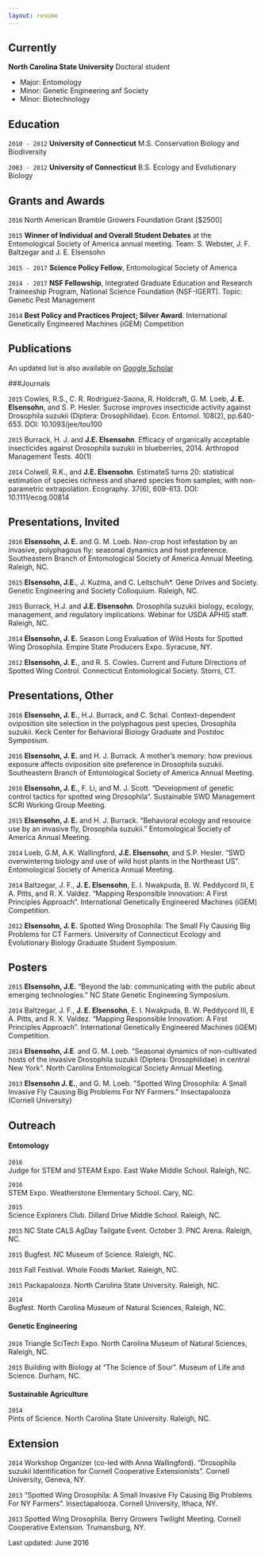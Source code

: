 ```yaml
---
layout: resume
---
```

## Currently

__North Carolina State University__ Doctoral student
* Major: Entomology
* Minor: Genetic Engineering anf Society
* Minor: Biotechnology

## Education

`2010 - 2012`
__University of Connecticut__
M.S. Conservation Biology and Biodiversity

`2003 - 2012`
__University of Connecticut__
B.S. Ecology and Evolutionary Biology

## Grants and Awards

`2016`
North American Bramble Growers Foundation Grant [$2500]

`2015`
**Winner of Individual and Overall Student Debates** at the Entomological Society of America annual meeting. Team: S. Webster, J. F. Baltzegar and J. E. Elsensohn

`2015 - 2017` **Science Policy Fellow**, Entomological Society of America

`2014 - 2017` **NSF Fellowship**, Integrated Graduate Education and Research Traineeship Program, National Science Foundation (NSF-IGERT). Topic: Genetic Pest Management

`2014` **Best Policy and Practices Project; Silver Award**. International Genetically Engineered Machines (iGEM) Competition


## Publications

An updated list is also available on [Google Scholar](https://scholar.google.com/citations?view_op=search_authors&mauthors=johanna+elsensohn&hl=en&oi=ao)

###Journals

`2015`
Cowles, R.S., C. R. Rodriguez-Saona, R. Holdcraft, G. M. Loeb, **J. E. Elsensohn**, and S. P. Hesler. Sucrose improves insecticide activity against Drosophila suzukii (Diptera: Drosophilidae). Econ. Entomol. 108(2), pp.640-653. DOI: 10.1093/jee/tou100

`2015`
Burrack, H. J. and **J.E. Elsensohn**. Efficacy of organically acceptable insecticides against Drosophila suzukii in blueberries, 2014. Arthropod Management Tests. 40(1)

`2014`
Colwell, R.K., and **J.E. Elsensohn**. EstimateS turns 20: statistical estimation of species richness and shared species from samples, with non-parametric extrapolation. Ecography. 37(6), 609-613. DOI: 10.1111/ecog.00814




## Presentations, Invited

`2016`
**Elsensohn, J. E.** and G. M. Loeb. Non-crop host infestation by an invasive, polyphagous fly: seasonal dynamics and host preference. Southeastern Branch of Entomological Society of America Annual Meeting. Raleigh, NC.

`2015`
**Elsensohn, J.E.**, J. Kuzma, and C. Leitschuh*. Gene Drives and Society. Genetic Engineering and Society Colloquium. Raleigh, NC.

`2015`
Burrack, H.J. and **J.E. Elsensohn**. Drosophila suzukii biology, ecology, management, and regulatory implications. Webinar for USDA APHIS staff. Raleigh, NC.

`2014`
**Elsensohn, J. E.** Season Long Evaluation of Wild Hosts for Spotted Wing Drosophila. Empire State Producers Expo. Syracuse, NY.

`2012`
**Elsensohn, J. E.**, and R. S. Cowles. Current and Future Directions of Spotted Wing Control. Connecticut Entomological Society. Storrs, CT.




## Presentations, Other

`2016`
**Elsensohn, J. E.**, H.J. Burrack, and C. Schal. Context-dependent oviposition site selection in the polyphagous pest species, Drosophila suzukii. Keck Center for Behavioral Biology Graduate and Postdoc Symposium.

`2016`
**Elsensohn, J. E.** and H. J. Burrack. A mother’s memory: how previous exposure affects oviposition site preference in Drosophila suzukii. Southeastern Branch of Entomological Society of America Annual Meeting.

`2016`
**Elsensohn, J. E.**, F. Li, and M. J. Scott. “Development of genetic control tactics for spotted wing Drosophila”. Sustainable SWD Management SCRI Working Group Meeting.

`2015`
**Elsensohn, J. E.** and H. J. Burrack. “Behavioral ecology and resource use by an invasive fly, Drosophila suzukii.” Entomological Society of America Annual Meeting.

`2014`
Loeb, G.M, A.K. Wallingford, **J.E. Elsensohn**, and S.P. Hesler. “SWD overwintering biology and use of wild host plants in the Northeast US”. Entomological Society of America Annual Meeting.

`2014`
Baltzegar, J. F., **J. E. Elsensohn**, E. I. Nwakpuda, B. W. Peddycord III, E A. Pitts, and R. X. Valdez. “Mapping Responsible Innovation: A First Principles Approach”. International Genetically Engineered Machines (iGEM) Competition.

`2012`
**Elsensohn, J. E.** Spotted Wing Drosophila: The Small Fly Causing Big Problems for CT Farmers. University of Connecticut Ecology and Evolutionary Biology Graduate Student Symposium.





## Posters

`2015`
**Elsensohn, J.E.** “Beyond the lab: communicating with the public about emerging technologies.” NC State Genetic Engineering Symposium.

`2014`
Baltzegar, J. F., **J. E. Elsensohn**, E. I. Nwakpuda, B. W. Peddycord III, E A. Pitts, and R. X. Valdez. “Mapping Responsible Innovation: A First Principles Approach”. International Genetically Engineered Machines (iGEM) Competition.

`2014`
**Elsensohn, J.E**. and G. M. Loeb. “Seasonal dynamics of non-cultivated hosts of the invasive Drosophila suzukii (Diptera: Drosophilidae) in central New York”. North Carolina Entomological Society Annual Meeting.

`2013`
**Elsensohn J. E.**, and G. M. Loeb. "Spotted Wing Drosophila: A Small Invasive Fly Causing Big Problems For NY Farmers." Insectapalooza (Cornell University)



## Outreach



#### Entomology
`2016`		
Judge for STEM and STEAM Expo. East Wake Middle School. Raleigh, NC.

`2016`		
STEM Expo. Weatherstone Elementary School. Cary, NC.

`2015`		
Science Explorers Club. Dillard Drive Middle School. Raleigh, NC.

`2015`
NC State CALS AgDay Tailgate Event. October 3. PNC Arena. Raleigh, NC.

`2015`
Bugfest. NC Museum of Science. Raleigh, NC.

`2015`
Fall Festival. Whole Foods Market. Raleigh, NC.

`2015`
Packapalooza. North Carolina State University. Raleigh, NC.

`2014`		
Bugfest.  North Carolina Museum of Natural Sciences, Raleigh, NC.  





#### Genetic Engineering
`2016`
Triangle SciTech Expo. North Carolina Museum of Natural Sciences, Raleigh, NC.

`2015`
Building with Biology at “The Science of Sour”. Museum of Life and Science. Durham, NC.  



#### Sustainable Agriculture
`2014`		
Pints of Science. North Carolina State University. Raleigh, NC.  




## Extension

`2014`
Workshop Organizer (co-led with Anna Wallingford). “Drosophila suzukii Identification for Cornell Cooperative Extensionists”. Cornell University, Geneva, NY.

`2013`
“Spotted Wing Drosophila: A Small Invasive Fly Causing Big Problems For NY Farmers”. Insectapalooza. Cornell University, Ithaca, NY.

`2013`
Spotted Wing Drosophila. Berry Growers Twilight Meeting. Cornell Cooperative Extension. Trumansburg, NY.

<!--`1994`
Presentation Title, Conference, <a href="http://MyWebsite.tld/presentation1">Link to Presentation</a>


## Occupation

`Current`
__Current Job Title__, Current Employer

- Task
- Task

`1994-1996`
__Current Job Title__, Current Employer

- Task
- Task-->






Last updated: June 2016
